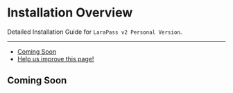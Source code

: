 # Installation Overview

Detailed Installation Guide for `LaraPass v2 Personal Version`.

---

- [Coming Soon](#soon)
- [<a href="https://github.com/larapass/LaraPass-v2-Docs/edit/master/resources/docs/personal/installation/overview.md" target="_blank"><i class="fa fa-edit"></i> Help us improve this page!</a>](#)

<a name="soon"></a>
## Coming Soon
